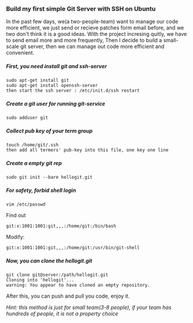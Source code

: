 ### Build my first simple Git Server with SSH on Ubuntu

In the past few days, we(a two-people-team) want to manage our code more efficient, we just send or recieve patches form email before, and we two don't think it is a good ideas. With the project incresing quitly, we have to send email more and more frequently, Then I decide to build a small-scale git server, then we can manage out code more efficient and convenient.

##### **First, you need install git and ssh-server**
```
sudo apt-get install git
sudo apt-get install openssh-server
then start the ssh server : /etc/init.d/ssh restart
```

##### **Create a git user for running git-service**
```
sudo adduser git
```

##### **Collect pub key of your term group**
```
touch /home/git/.ssh
then add all termers' pub-key into this file, one key one line
```

##### **Create a empty git rep**
```
sudo git init --bare hellogit.git
```

##### **For safety, forbid shell login**
```
vim /etc/passwd
```
Find out
```
git:x:1001:1001:git,,,:/home/git:/bin/bash
```
Modify:
```
git:x:1001:1001:git,,,:/home/git:/usr/bin/git-shell
```

##### **Now, you can clone the hellogit.git**
```
git clone git@server:/path/hellogit.git
Cloning into 'hellogit'...
warning: You appear to have cloned an empty repository.
```
After this, you can push and pull you code, enjoy it.

*Hint: this method is just for small team(3-8 people), if your team has hundreds of people, it is not a property choice*
